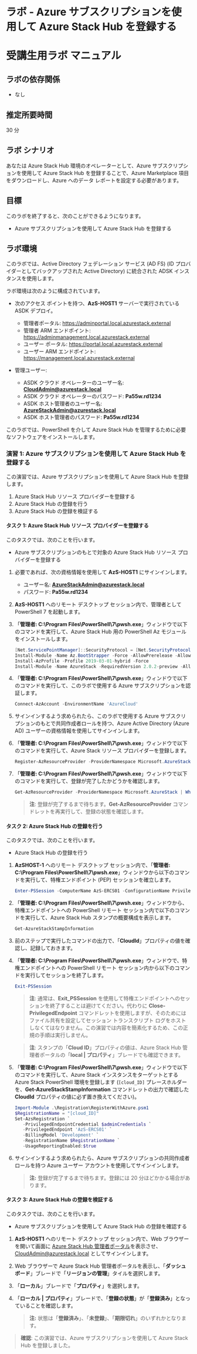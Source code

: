 ﻿---
lab:
    title: 'ラボ: Azure サブスクリプションを使用して Azure Stack Hub を登録する'
    module: 'モジュール 3: データ センター統合を実装する'
---

# ラボ - Azure サブスクリプションを使用して Azure Stack Hub を登録する
# 受講生用ラボ マニュアル

## ラボの依存関係

- なし

## 推定所要時間

30 分

## ラボ シナリオ

あなたは Azure Stack Hub 環境のオペレーターとして、Azure サブスクリプションを使用して Azure Stack Hub を登録することで、Azure Marketplace 項目をダウンロードし、Azure へのデータ レポートを設定する必要があります。 

## 目標

このラボを終了すると、次のことができるようになります。

- Azure サブスクリプションを使用して Azure Stack Hub を登録する 

## ラボ環境 

このラボでは、Active Directory フェデレーション サービス (AD FS) (ID プロバイダーとしてバックアップされた Active Directory) に統合された ADSK インスタンスを使用します。 

ラボ環境は次のように構成されています。

- 次のアクセス ポイントを持つ、**AzS-HOST1** サーバーで実行されている ASDK デプロイ。

  - 管理者ポータル: https://adminportal.local.azurestack.external
  - 管理者 ARM エンドポイント: https://adminmanagement.local.azurestack.external
  - ユーザー ポータル: https://portal.local.azurestack.external
  - ユーザー ARM エンドポイント: https://management.local.azurestack.external

- 管理ユーザー:

  - ASDK クラウド オペレーターのユーザー名: **CloudAdmin@azurestack.local**
  - ASDK クラウド オペレーターのパスワード: **Pa55w.rd1234**
  - ASDK ホスト管理者のユーザー名: **AzureStackAdmin@azurestack.local**
  - ASDK ホスト管理者のパスワード: **Pa55w.rd1234**

このラボでは、PowerShell を介して Azure Stack Hub を管理するために必要なソフトウェアをインストールします。 


### 演習 1: Azure サブスクリプションを使用して Azure Stack Hub を登録する

この演習では、Azure サブスクリプションを使用して Azure Stack Hub を登録します。

1. Azure Stack Hub リソース プロバイダーを登録する
1. Azure Stack Hub の登録を行う
1. Azure Stack Hub の登録を検証する

#### タスク 1: Azure Stack Hub リソース プロバイダーを登録する

このタスクでは、次のことを行います。

- Azure サブスクリプションのもとで対象の Azure Stack Hub リソース プロバイダーを登録する

1. 必要であれば、次の資格情報を使用して **AzS-HOST1** にサインインします。

    - ユーザー名: **AzureStackAdmin@azurestack.local**
    - パスワード: **Pa55w.rd1234**

1. **AzS-HOST1** へのリモート デスクトップ セッション内で、管理者として PowerShell 7 を起動します。
1. 「**管理者: C:\Program Files\PowerShell\7\pwsh.exe**」ウィンドウで以下のコマンドを実行して、Azure Stack Hub 用の PowerShell Az モジュールをインストールします。

    ```powershell
    [Net.ServicePointManager]::SecurityProtocol = [Net.SecurityProtocolType]::Tls12
    Install-Module -Name Az.BootStrapper -Force -AllowPrerelease -AllowClobber
    Install-AzProfile -Profile 2019-03-01-hybrid -Force
    Install-Module -Name AzureStack -RequiredVersion 2.0.2-preview -AllowPrerelease
    ```

1. 「**管理者: C:\Program Files\PowerShell\7\pwsh.exe**」ウィンドウで以下のコマンドを実行して、このラボで使用する Azure サブスクリプションを認証します。

    ```powershell
    Connect-AzAccount -EnvironmentName 'AzureCloud'
    ```

1. サインインするよう求められたら、このラボで使用する Azure サブスクリプションのもとで共同作成者ロールを持つ、Azure Active Directory (Azure AD) ユーザーの資格情報を使用してサインインします。
1. 「**管理者: C:\Program Files\PowerShell\7\pwsh.exe**」ウィンドウで以下のコマンドを実行して、Azure Stack リソース プロバイダーを登録します。

    ```powershell
    Register-AzResourceProvider -ProviderNamespace Microsoft.AzureStack
    ```

1. 「**管理者: C:\Program Files\PowerShell\7\pwsh.exe**」ウィンドウで以下のコマンドを実行して、登録が完了したかどうかを確認します。

    ```powershell
    Get-AzResourceProvider -ProviderNamespace Microsoft.AzureStack | Where-Object {$_.RegistrationState -eq 'Registered'}
    ```

    >**注**: 登録が完了するまで待ちます。**Get-AzResourceProvider** コマンドレットを再実行して、登録の状態を確認します。


#### タスク 2: Azure Stack Hub の登録を行う

このタスクでは、次のことを行います。

- Azure Stack Hub の登録を行う

1. **AzSHOST-1** へのリモート デスクトップ セッション内で、「**管理者: C:\Program Files\PowerShell\7\pwsh.exe**」ウィンドウから以下のコマンドを実行して、特権エンドポイント (PEP) セッションを確立します。

    ```powershell
    Enter-PSSession -ComputerName AzS-ERCS01 -ConfigurationName PrivilegedEndpoint
    ```

1. 「**管理者: C:\Program Files\PowerShell\7\pwsh.exe**」ウィンドウから、特権エンドポイントへの PowerShell リモート セッション内で以下のコマンドを実行して、Azure Stack Hub スタンプの概要構成を表示します。

    ```powershell
    Get-AzureStackStampInformation
    ```

1. 前のステップで実行したコマンドの出力で、「**CloudId**」プロパティの値を確認し、記録しておきます。
1. 「**管理者: C:\Program Files\PowerShell\7\pwsh.exe**」ウィンドウで、特権エンドポイントへの PowerShell リモート セッション内から以下のコマンドを実行してセッションを終了します。

    ```powershell
    Exit-PSSession
    ```

    >**注**: 通常は、**Exit_PSSession** を使用して特権エンドポイントへのセッションを終了することは避けてください。代わりに **Close-PrivilegedEndpoint** コマンドレットを使用しますが、そのためにはファイル共有を設定してセッション トランスクリプト ログをホストしなくてはなりません。この演習では内容を簡素化するため、この正規の手順は実行しません。

    >**注**: スタンプの「**Cloud ID**」プロパティの値は、Azure Stack Hub 管理者ポータルの「**local \| プロパティ**」ブレードでも確認できます。

1. 「**管理者: C:\Program Files\PowerShell\7\pwsh.exe**」ウィンドウで以下のコマンドを実行して、Azure Stack インスタンスをターゲットとする Azure Stack PowerShell 環境を登録します (`[cloud_ID]` プレースホルダーを、**Get-AzureStackStampInformation** コマンドレットの出力で確認した **CloudId** プロパティの値に必ず置き換えてください)。

    ```powershell
    Import-Module .\Registration\RegisterWithAzure.psm1
    $RegistrationName = "[cloud_ID]"
    Set-AzsRegistration `
       -PrivilegedEndpointCredential $adminCredentials `
       -PrivilegedEndpoint 'AzS-ERCS01' `
       -BillingModel 'Development' `
       -RegistrationName $RegistrationName `
       -UsageReportingEnabled:$true
    ```

1. サインインするよう求められたら、Azure サブスクリプションの共同作成者ロールを持つ Azure ユーザー アカウントを使用してサインインします。

    > **注:** 登録が完了するまで待ちます。登録には 20 分ほどかかる場合があります。


#### タスク 3: Azure Stack Hub の登録を検証する

このタスクでは、次のことを行います。

- Azure サブスクリプションを使用して Azure Stack Hub の登録を確認する

1. **AzS-HOST1** へのリモート デスクトップ セッション内で、Web ブラウザーを開いて画面に [Azure Stack Hub 管理者ポータル](https://adminportal.local.azurestack.external/)を表示させ、CloudAdmin@azurestack.local としてサインインします。
1. Web ブラウザーで Azure Stack Hub 管理者ポータルを表示し、「**ダッシュボード**」ブレードで「**リージョンの管理**」タイルを選択します。
1. 「**ローカル**」ブレードで「**プロパティ**」を選択します。 
1. 「**ローカル \| プロパティ**」ブレードで、「**登録の状態**」が「**登録済み**」となっていることを確認します。 

    > **注:** 状態は「**登録済み**」、「**未登録**」、「**期限切れ**」のいずれかとなります。

>**確認**: この演習では、Azure サブスクリプションを使用して Azure Stack Hub を登録しました。